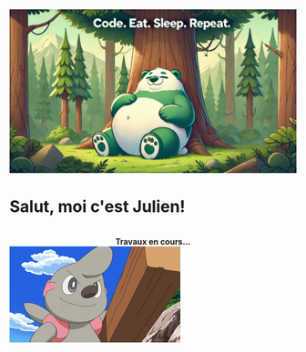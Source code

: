 <img style="center" src="Images/Banner.jpg"/>
<br>
<h1>Salut, moi c'est Julien!</h1>
<br>
<b><center>Travaux en cours...</center></b>
<img style="center" src="Images/Travaux.png"/>





<!--- - 👋 Hi, I’m @Nifrael
- 👀 I’m interested in ...
- 🌱 I’m currently learning ...
- 💞️ I’m looking to collaborate on ...
- 📫 How to reach me ...
--->
<!---
Nifrael/Nifrael is a ✨ special ✨ repository because its `README.md` (this file) appears on your GitHub profile.
You can click the Preview link to take a look at your changes.
--->
 
